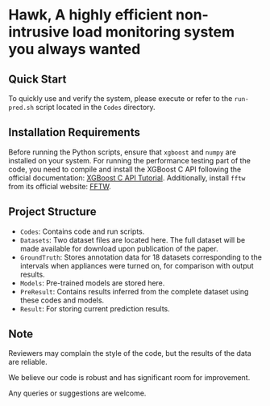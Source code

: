 # Hawk, A highly efficient non-intrusive load monitoring system you always wanted

## Quick Start
To quickly use and verify the system, please execute or refer to the `run-pred.sh` script located in the `Codes` directory.

## Installation Requirements
Before running the Python scripts, ensure that `xgboost` and `numpy` are installed on your system. For running the performance testing part of the code, you need to compile and install the XGBoost C API following the official documentation: [XGBoost C API Tutorial](https://github.com/dmlc/xgboost/blob/master/doc/tutorials/c_api_tutorial.rst#install-xgboost-on-conda-environment). Additionally, install `fftw` from its official website: [FFTW](https://www.fftw.org/).

## Project Structure
- `Codes`: Contains code and run scripts.
- `Datasets`: Two dataset files are located here. The full dataset will be made available for download upon publication of the paper.
- `GroundTruth`: Stores annotation data for 18 datasets corresponding to the intervals when appliances were turned on, for comparison with output results.
- `Models`: Pre-trained models are stored here.
- `PreResult`: Contains results inferred from the complete dataset using these codes and models.
- `Result`: For storing current prediction results.

## Note
Reviewers may complain the style of the code, but the results of the data are reliable.

We believe our code is robust and has significant room for improvement.

Any queries or suggestions are welcome.